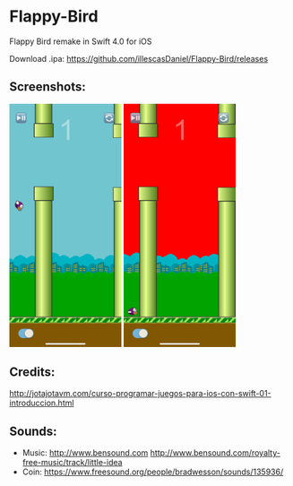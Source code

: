# Flappy-Bird

Flappy Bird remake in Swift 4.0 for iOS

Download .ipa: https://github.com/illescasDaniel/Flappy-Bird/releases

## Screenshots:
<img src="Screenshots/screenshot1.png" width="200"> <img src="Screenshots/screenshot2.png" width="200">

## Credits:

http://jotajotavm.com/curso-programar-juegos-para-ios-con-swift-01-introduccion.html

## Sounds:
- Music: http://www.bensound.com http://www.bensound.com/royalty-free-music/track/little-idea
- Coin: https://www.freesound.org/people/bradwesson/sounds/135936/


